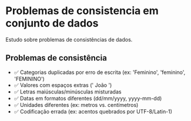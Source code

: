# Problemas de consistencia em conjunto de dados
Estudo sobre problemas de consistências de dados.

## Problemas de consistência
* ✅ Categorias duplicadas por erro de escrita (ex: 'Feminino', 'feminino', 'FEMININO')
* ✅ Valores com espaços extras (' João ')
* ✅ Letras maiúsculas/minúsculas misturadas
* ✅ Datas em formatos diferentes (dd/mm/yyyy, yyyy-mm-dd)
* ✅ Unidades diferentes (ex: metros vs. centímetros)
* ✅ Codificação errada (ex: acentos quebrados por UTF-8/Latin-1)
